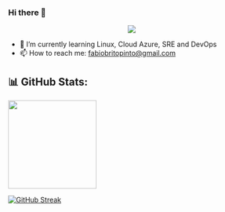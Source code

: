 ### Hi there 👋

<p align='center'>
  <a href="https://www.linkedin.com/in/fabiobritopinto/">
    <img src="https://img.shields.io/badge/linkedin-%230077B5.svg?&style=for-the-badge&logo=linkedin&logoColor=white" />
  </a>
</p>

- 🌱 I’m currently learning Linux, Cloud Azure, SRE and DevOps
- 📫 How to reach me: fabiobritopinto@gmail.com

## 📊 GitHub Stats:

<div>
  <a href="https://github.com/Argao">
  <img height="180em" src="https://github-readme-stats.vercel.app/api?username=fabiobpinto&show_icons=true&theme=dark" />


[![GitHub Streak](https://streak-stats.demolab.com/?user=fabiobpinto&theme=bear&background=000&border=30A3DC&dates=FFF)](https://git.io/streak-stats)

</div>
